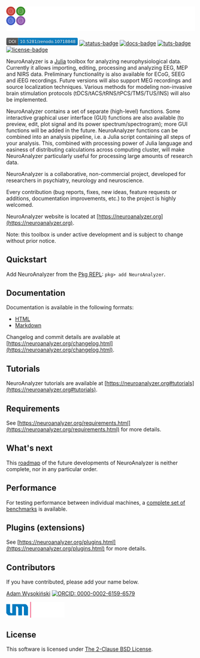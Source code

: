 ![NeuroAnalyzer.jl](images/neuroanalyzer.png)

[![DOI: 10.5281/zenodo.7372648](images/doi.png)](https://doi.org/10.5281/zenodo.10718848) [![status-badge](https://ci.codeberg.org/api/badges/AdamWysokinski/NeuroAnalyzer.jl/status.svg)](https://ci.codeberg.org/AdamWysokinski/NeuroAnalyzer.jl) [![docs-badge](https://img.shields.io/badge/documentation-blue.svg)](https://neuroanalyzer.org/docs/) [![tuts-badge](https://img.shields.io/badge/tutorials-blue.svg)](https://neuroanalyzer.org#tutorials) [![license-badge](https://img.shields.io/badge/licence-BSD_2C-blue.svg)](https://codeberg.org/AdamWysokinski/NeuroAnalyzer.jl/src/branch/main/LICENSE) 

NeuroAnalyzer is a [Julia](https://julialang.org) toolbox for analyzing neurophysiological data. Currently it allows importing, editing, processing and analyzing EEG, MEP and NIRS data. Preliminary functionality is also available for ECoG, SEEG and iEEG recordings. Future versions will also support MEG recordings and source localization techniques. Various methods for modeling non-invasive brain stimulation protocols (tDCS/tACS/tRNS/tPCS/TMS/TUS/INS) will also be implemented.

NeuroAnalyzer contains a set of separate (high-level) functions. Some interactive graphical user interface (GUI) functions are also available (to preview, edit, plot signal and its power spectrum/spectrogram); more GUI functions will be added in the future. NeuroAnalyzer functions can be combined into an analysis pipeline, i.e. a Julia script containing all steps of your analysis. This, combined with processing power of Julia language and easiness of distributing calculations across computing cluster, will make NeuroAnalyzer particularly useful for processing large amounts of research data.

NeuroAnalyzer is a collaborative, non-commercial project, developed for researchers in psychiatry, neurology and neuroscience.

Every contribution (bug reports, fixes, new ideas, feature requests or additions, documentation improvements, etc.) to the project is highly welcomed.

NeuroAnalyzer website is located at [https://neuroanalyzer.org](https://neuroanalyzer.org).

Note: this toolbox is under active development and is subject to change without prior notice.

## Quickstart

Add NeuroAnalyzer from the [Pkg REPL](https://docs.julialang.org/en/v1/stdlib/REPL/#Pkg-mode): `pkg> add NeuroAnalyzer`.

## Documentation

Documentation is available in the following formats:

- [HTML](https://neuroanalyzer.org/docs)
- [Markdown](https://codeberg.org/AdamWysokinski/NeuroAnalyzer-docs/src/branch/main/Documentation.md)

Changelog and commit details are available at [https://neuroanalyzer.org/changelog.html](https://neuroanalyzer.org/changelog.html).

## Tutorials

NeuroAnalyzer tutorials are available at [https://neuroanalyzer.org#tutorials](https://neuroanalyzer.org#tutorials).

## Requirements

See [https://neuroanalyzer.org/requirements.html](https://neuroanalyzer.org/requirements.html) for more details.

## What's next

This [roadmap](https://neuroanalyzer.org/roadmap.html) of the future developments of NeuroAnalyzer is neither complete, nor in any particular order.

## Performance

For testing performance between individual machines, a [complete set of benchmarks](https://codeberg.org/AdamWysokinski/NeuroAnalyzer.jl/src/master/Benchmarking.md) is available.

## Plugins (extensions)

See [https://neuroanalyzer.org/plugins.html](https://neuroanalyzer.org/plugins.html) for more details.

## Contributors

If you have contributed, please add your name below.

[Adam Wysokiński](mailto:adam.wysokinski@neuroanalyzer.org) [![ORCID: 0000-0002-6159-6579](https://img.shields.io/badge/ORCID-0000--0002--6159--6579-green.svg)](https://orcid.org/0000-0002-6159-6579")

![Medical University of Lodz](images/umed.png)

## License

This software is licensed under [The 2-Clause BSD License](LICENSE).
